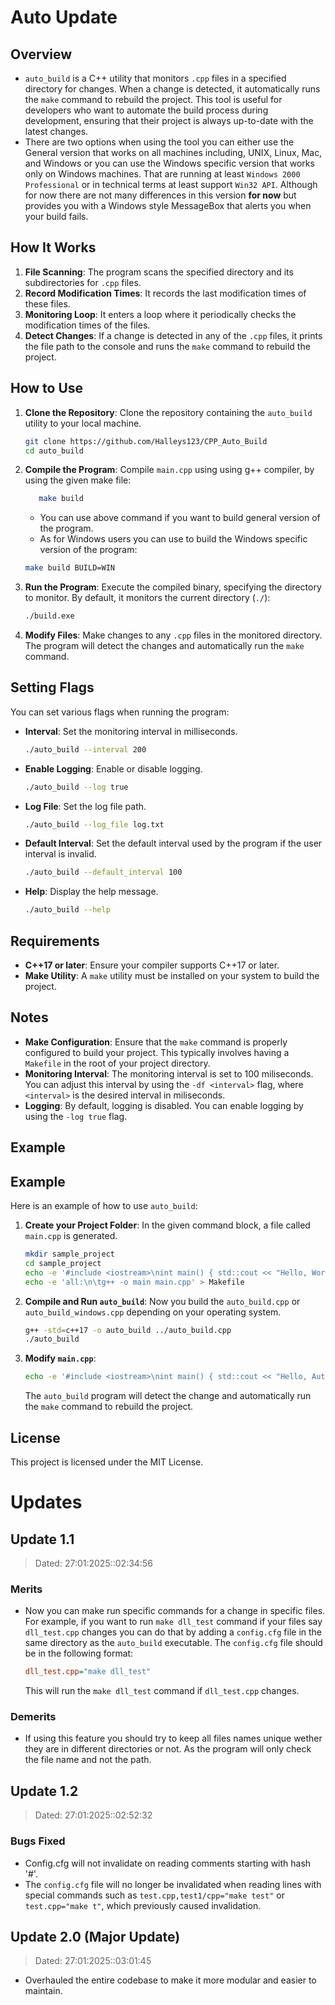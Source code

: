 # Auto Update

## Overview

- `auto_build` is a C++ utility that monitors `.cpp` files in a specified directory for changes. When a change is detected, it automatically runs the `make` command to rebuild the project. This tool is useful for developers who want to automate the build process during development, ensuring that their project is always up-to-date with the latest changes.
- There are two options when using the tool you can either use the General version that works on all machines including, UNIX, Linux, Mac, and Windows or you can use the Windows specific version that works only on Windows machines. That are running at least `Windows 2000 Professional` or in technical terms at least support `Win32 API`. Although for now there are not many differences in this version **for now** but provides you with a Windows style MessageBox that alerts you when your build fails.

## How It Works

1. **File Scanning**: The program scans the specified directory and its subdirectories for `.cpp` files.
2. **Record Modification Times**: It records the last modification times of these files.
3. **Monitoring Loop**: It enters a loop where it periodically checks the modification times of the files.
4. **Detect Changes**: If a change is detected in any of the `.cpp` files, it prints the file path to the console and runs the `make` command to rebuild the project.

## How to Use

1. **Clone the Repository**: Clone the repository containing the `auto_build` utility to your local machine.
   ```sh
   git clone https://github.com/Halleys123/CPP_Auto_Build
   cd auto_build
   ```
2. **Compile the Program**: Compile `main.cpp` using using g++ compiler, by using the given make file:
   ```sh
      make build
   ```
   - You can use above command if you want to build general version of the program.
   - As for Windows users you can use to build the Windows specific version of the program:
   ```sh
   make build BUILD=WIN
   ```
3. **Run the Program**: Execute the compiled binary, specifying the directory to monitor. By default, it monitors the current directory (`./`):
   ```sh
   ./build.exe
   ```
4. **Modify Files**: Make changes to any `.cpp` files in the monitored directory. The program will detect the changes and automatically run the `make` command.

## Setting Flags

You can set various flags when running the program:

- **Interval**: Set the monitoring interval in milliseconds.
  ```sh
  ./auto_build --interval 200
  ```
- **Enable Logging**: Enable or disable logging.
  ```sh
  ./auto_build --log true
  ```
- **Log File**: Set the log file path.
  ```sh
  ./auto_build --log_file log.txt
  ```
- **Default Interval**: Set the default interval used by the program if the user interval is invalid.
  ```sh
  ./auto_build --default_interval 100
  ```
- **Help**: Display the help message.
  ```sh
  ./auto_build --help
  ```

## Requirements

- **C++17 or later**: Ensure your compiler supports C++17 or later.
- **Make Utility**: A `make` utility must be installed on your system to build the project.

## Notes

- **Make Configuration**: Ensure that the `make` command is properly configured to build your project. This typically involves having a `Makefile` in the root of your project directory.
- **Monitoring Interval**: The monitoring interval is set to 100 miliseconds. You can adjust this interval by using the `-df <interval>` flag, where `<interval>` is the desired interval in miliseconds.
- **Logging**: By default, logging is disabled. You can enable logging by using the `-log true` flag.

## Example

## Example

Here is an example of how to use `auto_build`:

1. **Create your Project Folder**: In the given command block, a file called `main.cpp` is generated.
   ```sh
   mkdir sample_project
   cd sample_project
   echo -e '#include <iostream>\nint main() { std::cout << "Hello, World!"; return 0; }' > main.cpp
   echo -e 'all:\n\tg++ -o main main.cpp' > Makefile
   ```
2. **Compile and Run `auto_build`**: Now you build the `auto_build.cpp` or `auto_build_windows.cpp` depending on your operating system.
   ```sh
   g++ -std=c++17 -o auto_build ../auto_build.cpp
   ./auto_build
   ```
3. **Modify `main.cpp`**:
   ```sh
   echo -e '#include <iostream>\nint main() { std::cout << "Hello, Auto Update!"; return 0; }' > main.cpp
   ```
   The `auto_build` program will detect the change and automatically run the `make` command to rebuild the project.

## License

This project is licensed under the MIT License.

# Updates

## Update 1.1

> Dated: 27:01:2025::02:34:56

### Merits

- Now you can make run specific commands for a change in specific files. For example, if you want to run `make dll_test` command if your files say `dll_test.cpp` changes you can do that by adding a `config.cfg` file in the same directory as the `auto_build` executable. The `config.cfg` file should be in the following format:
  ```cfg
  dll_test.cpp="make dll_test"
  ```
  This will run the `make dll_test` command if `dll_test.cpp` changes.

### Demerits

- If using this feature you should try to keep all files names unique wether they are in different directories or not. As the program will only check the file name and not the path.

## Update 1.2

> Dated: 27:01:2025::02:52:32

### Bugs Fixed

- Config.cfg will not invalidate on reading comments starting with hash '#'.
- The `config.cfg` file will no longer be invalidated when reading lines with special commands such as `test.cpp,test1/cpp="make test"` or `test.cpp="make t"`, which previously caused invalidation.

## Update 2.0 (Major Update)

> Dated: 27:01:2025::03:01:45

- Overhauled the entire codebase to make it more modular and easier to maintain.
